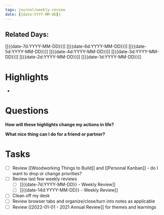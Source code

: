 ```yaml
---
tags: journal/weekly-review
date: {{date:YYYY-MM-DD}}
---
```


## Related Days:
[[{{date-7d:YYYY-MM-DD}}]]
[[{{date-6d:YYYY-MM-DD}}]]
[[{{date-5d:YYYY-MM-DD}}]]
[[{{date-4d:YYYY-MM-DD}}]]
[[{{date-3d:YYYY-MM-DD}}]]
[[{{date-2d:YYYY-MM-DD}}]]
[[{{date-1d:YYYY-MM-DD}}]]

# Highlights
- 
    

# Questions
**How will these highlights change my actions in life?**

**What nice thing can I do for a friend or partner?**

# Tasks
- [ ] Review [[Woodworking Things to Build]] and [[Personal Kanban]] - do I want to drop or change priorities?
- [ ] Review last few weekly reviews
	- [ ] [[{{date-7d:YYYY-MM-DD}} - Weekly Review]]
	- [ ] [[{{date-14d:YYYY-MM-DD}} - Weekly Review]]
- [ ] Clean off my desk
- [ ] Review browser tabs and organize/close/turn into notes as applicable
- [ ] Review [[2022-01-01 - 2021 Annual Review]] for themes and learnings
